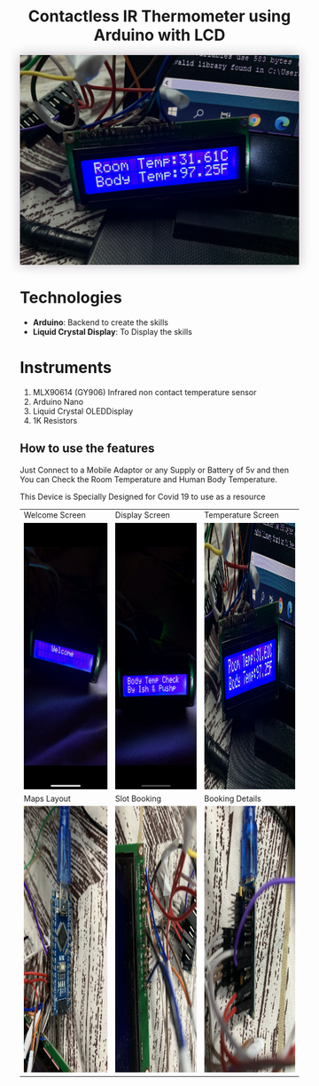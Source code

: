 <div align="center">
  <h1>Contactless IR Thermometer using Arduino with LCD</h1>
  <p align="center"> 
    <img src="./headerphoto.JPG" style="box-shadow: 0px 0px 20px 0px rgba(189,182,189,1)">
  </p>
</div>


# Technologies
- **Arduino**: Backend to create the skills
- **Liquid Crystal Display**: To Display the skills

# Instruments

1. MLX90614 (GY906) Infrared non contact temperature sensor
2. Arduino Nano
3. Liquid Crystal OLEDDisplay
4. 1K Resistors

## How to use the features
Just Connect to a Mobile Adaptor or any Supply or Battery of 5v and then You can Check the Room Temperature and Human Body Temperature.


This Device is Specially Designed for Covid 19 to use as a resource
<table>
  <tr>
    <td>Welcome Screen</td>
     <td>Display Screen</td>
     <td>Temperature Screen</td>
  </tr>
  <tr>
    <td><img src="capture21.JPG" width=270 height=480></td>
    <td><img src="capture22.JPG" width=270 height=480></td>
    <td><img src="capture23.JPG" width=270 height=480></td>
  </tr>
  <tr>
     <td>Maps Layout</td>
     <td>Slot Booking</td>
     <td>Booking Details</td>
  </tr>
  <tr>
    <td><img src="capture12.JPG" width=270 height=480></td>
    <td><img src="capture13.JPG" width=270 height=480></td>
    <td><img src="capture14.JPG" width=270 height=480></td>
  </tr>
 
 </table>
 
